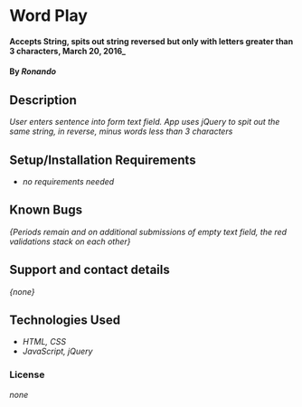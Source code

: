 # Word Play

#### Accepts String, spits out string reversed but only with letters greater than 3 characters, March 20, 2016_

#### By _**Ronando**_

## Description

_User enters sentence into form text field. App uses jQuery to spit out the same string, in reverse, minus words less than 3 characters_

## Setup/Installation Requirements

* _no requirements needed_

## Known Bugs

_{Periods remain and on additional submissions of empty text field, the red validations stack on each other}_

## Support and contact details

_{none}_

## Technologies Used

* _HTML, CSS_
* _JavaScript, jQuery_

### License

*none*
